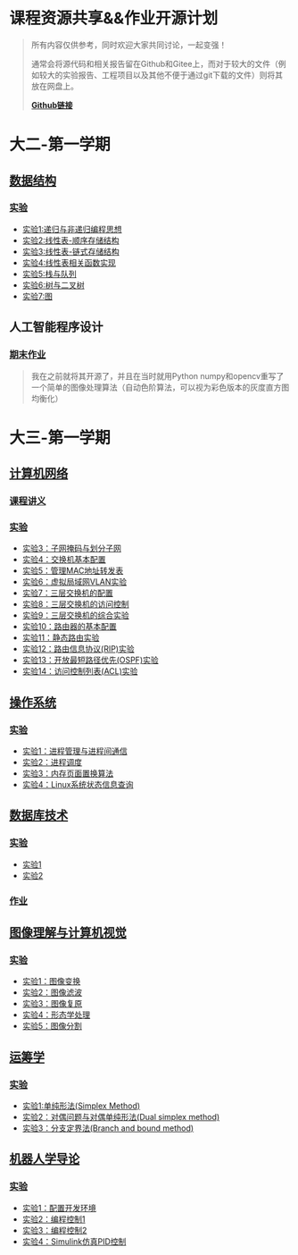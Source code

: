 # 课程资源共享&&作业开源计划

> 所有内容仅供参考，同时欢迎大家共同讨论，一起变强！
>
> 通常会将源代码和相关报告留在Github和Gitee上，而对于较大的文件（例如较大的实验报告、工程项目以及其他不便于通过git下载的文件）则将其放在网盘上。
>
> [**Github链接**](https://github.com/Steven-Zhl/YNU_CoursesLib)

# 大二-第一学期

## [数据结构](./数据结构/Introduction.md)

### [实验](./数据结构/Introduction.md#目录)

* [实验1:递归与非递归编程思想](./数据结构/Introduction.md#实验1)
* [实验2:线性表-顺序存储结构](./数据结构/Introduction.md#实验2)
* [实验3:线性表-链式存储结构](./数据结构/Introduction.md#实验3)
* [实验4:线性表相关函数实现](./数据结构/Introduction.md#实验4)
* [实验5:栈与队列](./数据结构/Introduction.md#实验5)
* [实验6:树与二叉树](./数据结构/Introduction.md#实验6)
* [实验7:图](./数据结构/Introduction.md#实验7)

## 人工智能程序设计

### [期末作业](https://github.com/Steven-Zhl/SimpleImgProcess)

> 我在之前就将其开源了，并且在当时就用Python numpy和opencv重写了一个简单的图像处理算法（自动色阶算法，可以视为彩色版本的灰度直方图均衡化）

# 大三-第一学期

## [计算机网络](./计算机网络/Introduction.md)

### [课程讲义](https://github.com/wangjin0818/Computer_Network_2023/)

### [实验](./计算机网络/Introduction.md#目录)

* [实验3：子网掩码与划分子网](./计算机网络/Introduction.md#实验3-子网掩码与划分子网)
* [实验4：交换机基本配置](./计算机网络/Introduction.md#实验4-交换机基本配置)
* [实验5：管理MAC地址转发表](./计算机网络/Introduction.md#实验5-管理mac地址转发表)
* [实验6：虚拟局域网VLAN实验](./计算机网络/Introduction.md#实验6-虚拟局域网vlan实验)
* [实验7：三层交换机的配置](./计算机网络/Introduction.md#实验7-三层交换机的配置)
* [实验8：三层交换机的访问控制](./计算机网络/Introduction.md#实验8-三层交换机的访问控制)
* [实验9：三层交换机的综合实验](./计算机网络/Introduction.md#实验9-三层交换机的综合实验)
* [实验10：路由器的基本配置](./计算机网络/Introduction.md#实验10-路由器的基本配置)
* [实验11：静态路由实验](./计算机网络/Introduction.md#实验11-静态路由实验)
* [实验12：路由信息协议(RIP)实验](./计算机网络/Introduction.md#实验12-路由信息协议rip实验)
* [实验13：开放最短路径优先(OSPF)实验](./计算机网络/Introduction.md#实验13-开放最短路径优先ospf实验)
* [实验14：访问控制列表(ACL)实验](./计算机网络/Introduction.md#实验14-访问控制列表acl实验)

## [操作系统](./操作系统/Introduction.md)

### [实验](./操作系统/Introduction.md#目录)

* [实验1：进程管理与进程间通信](./操作系统/Introduction.md#实验1进程管理与进程间通信)
* [实验2：进程调度](./操作系统/Introduction.md#实验2进程调度)
* [实验3：内存页面置换算法](./操作系统/Introduction.md#实验3内存页面置换算法)
* [实验4：Linux系统状态信息查询](./操作系统/Introduction.md#实验4Linux系统状态信息查询)

## [数据库技术](./数据库技术/Introduction.md)

### [实验](./数据库技术/Introduction.md#目录)

* [实验1](./数据库技术/Introduction.md#实验1mysql基本操作)
* [实验2](./数据库技术/Introduction.md#实验2数据的插入更新与删除数据的简单查询)

### [作业](./数据库技术/Introduction.md#目录)

## [图像理解与计算机视觉](./图像理解与计算机视觉/Introduction.md)

### [实验](./图像理解与计算机视觉/Introduction.md#目录)

* [实验1：图像变换](./图像理解与计算机视觉/Introduction.md#实验1图像变换)
* [实验2：图像滤波](./图像理解与计算机视觉/Introduction.md#实验2图像滤波)
* [实验3：图像复原](./图像理解与计算机视觉/Introduction.md#实验3图像复原)
* [实验4：形态学处理](./图像理解与计算机视觉/Introduction.md#实验4形态学处理)
* [实验5：图像分割](./图像理解与计算机视觉/Introduction.md#实验5图像分割)

## [运筹学](./运筹学/Introduction.md)

### [实验](./运筹学/Introduction.md#目录)

* [实验1:单纯形法(Simplex Method)](./运筹学/Introduction.md#实验1单纯形法simplex-method)
* [实验2：对偶问题与对偶单纯形法(Dual simplex method)](./运筹学/Introduction.md#实验2对偶问题与对偶单纯形法dual-simplex-method)
* [实验3：分支定界法(Branch and bound method)](./运筹学/Introduction.md#实验3分支定界法branch-and-bound-method)

## [机器人学导论](./机器人学导论/Introduction.md)

### [实验](./机器人学导论/Introduction.md#目录)

* [实验1：配置开发环境](./机器人学导论/Introduction.md#实验1配置开发环境)
* [实验2：编程控制1](./机器人学导论/Introduction.md#实验2编程控制1)
* [实验3：编程控制2](./机器人学导论/Introduction.md#实验3编程控制2)
* [实验4：Simulink仿真PID控制](./机器人学导论/Introduction.md#实验4simulink仿真pid控制)
